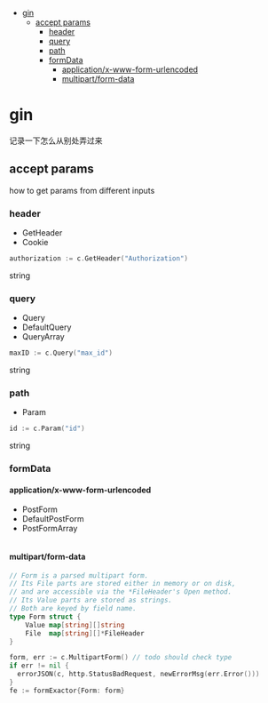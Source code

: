 
- [gin](#gin)
  - [accept params](#accept-params)
    - [header](#header)
    - [query](#query)
    - [path](#path)
    - [formData](#formdata)
      - [application/x-www-form-urlencoded](#applicationx-www-form-urlencoded)
      - [multipart/form-data](#multipartform-data)
 
# gin

记录一下怎么从别处弄过来

## accept params

how to get params from different inputs 

### header
- GetHeader
- Cookie
```go
authorization := c.GetHeader("Authorization") 
```
string

### query
- Query
- DefaultQuery
- QueryArray
```go
maxID := c.Query("max_id")
```
string

### path
- Param
```go
id := c.Param("id")
```
string

### formData

#### application/x-www-form-urlencoded
- PostForm
- DefaultPostForm
- PostFormArray
```go

```

#### multipart/form-data 

```go
// Form is a parsed multipart form.
// Its File parts are stored either in memory or on disk,
// and are accessible via the *FileHeader's Open method.
// Its Value parts are stored as strings.
// Both are keyed by field name.
type Form struct {
	Value map[string][]string
	File  map[string][]*FileHeader
}
```
```go
form, err := c.MultipartForm() // todo should check type
if err != nil {
  errorJSON(c, http.StatusBadRequest, newErrorMsg(err.Error()))
}
fe := formExactor{Form: form}
```

